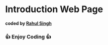 # Introduction Web Page



<b>coded by [Rahul Singh](https://github.com/coderraa)</b>
### 👍 Enjoy Coding 👍



